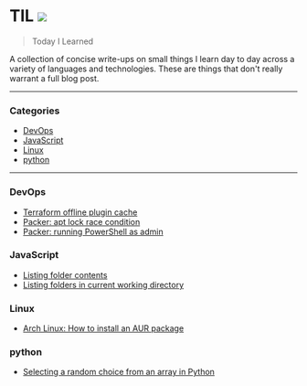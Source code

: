 # TIL ![](https://github.com/KernelPanicAUS/til/workflows/Node.js%20CI/badge.svg)

> Today I Learned

A collection of concise write-ups on small things I learn day to day across a
variety of languages and technologies. These are things that don't really
warrant a full blog post.

---

### Categories

* [DevOps](#DevOps)
* [JavaScript](#JavaScript)
* [Linux](#Linux)
* [python](#python)
---

### DevOps
- [Terraform offline plugin cache](DevOps/offline-plugin-cache.md)
- [Packer: apt lock race condition](DevOps/packer-cloud-init.md)
- [Packer: running PowerShell as admin](DevOps/packer-windows-admin.md)

### JavaScript
- [Listing folder contents](JavaScript/listing-folder-contents.md)
- [Listing folders in current working directory](JavaScript/listing-folders.md)

### Linux
- [Arch Linux: How to install an AUR package](Linux/arch-install-aur-package.md)

### python
- [Selecting a random choice from an array in Python](python/random_choice.md)

